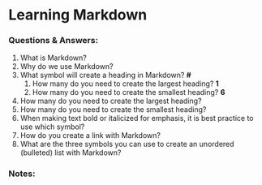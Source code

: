 # Learning Markdown

### Questions & Answers: 
1. What is Markdown?
2. Why do we use Markdown?
3. What symbol will create a heading in Markdown? **#**
   1. How many do you need to create the largest heading? **1**
   2. How many do you need to create the smallest heading? **6**
5. How many do you need to create the largest heading?
6. How many do you need to create the smallest heading?
7. When making text bold or italicized for emphasis, it is best practice to use which symbol?
8. How do you create a link with Markdown? 
9. What are the three symbols you can use to create an unordered (bulleted) list with Markdown? 

### Notes: 
